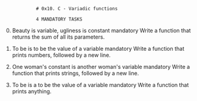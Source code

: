 				# 0x10. C - Variadic functions

				4 MANDATORY TASKS

0. Beauty is variable, ugliness is constant
mandatory
Write a function that returns the sum of all its parameters.


1. To be is to be the value of a variable
mandatory
Write a function that prints numbers, followed by a new line.


2. One woman's constant is another woman's variable
mandatory
Write a function that prints strings, followed by a new line.


3. To be is a to be the value of a variable
mandatory
Write a function that prints anything.
